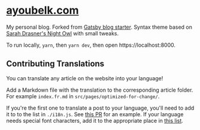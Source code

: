 # [ayoubelk.com](https://ayoubelk.com/)

My personal blog. Forked from [Gatsby blog starter](https://github.com/gatsbyjs/gatsby-starter-blog). Syntax theme based on [Sarah Drasner's Night Owl](https://github.com/sdras/night-owl-vscode-theme/) with small tweaks.

To run locally, `yarn`, then `yarn dev`, then open https://localhost:8000.

## Contributing Translations

You can translate any article on the website into your language!

Add a Markdown file with the translation to the corresponding article folder. For example `index.fr.md` in `src/pages/optimized-for-change/`.

If you're the first one to translate a post to your language, you'll need to add it to to the list in `./i18n.js`. See [this PR](https://github.com/ayoubelk/ayoubelk.com/pull/159) for an example. If your language needs special font characters, add it to the appropriate place in [this list](https://github.com/ayoubelk/ayoubelk.com/blob/5de6c128f798506a54a1a34c32cd5446beecc272/src/utils/i18n.js#L15).
